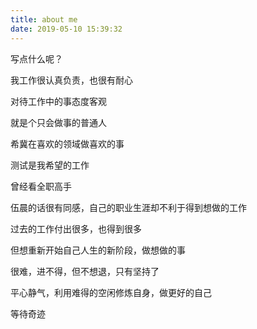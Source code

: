 ```yaml
---
title: about me
date: 2019-05-10 15:39:32
---
```


写点什么呢？

我工作很认真负责，也很有耐心

对待工作中的事态度客观

就是个只会做事的普通人

希冀在喜欢的领域做喜欢的事

测试是我希望的工作

曾经看全职高手

伍晨的话很有同感，自己的职业生涯却不利于得到想做的工作

过去的工作付出很多，也得到很多

但想重新开始自己人生的新阶段，做想做的事

很难，进不得，但不想退，只有坚持了

平心静气，利用难得的空闲修炼自身，做更好的自己

等待奇迹

